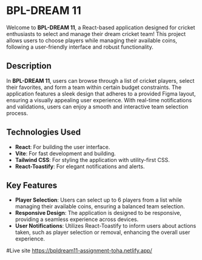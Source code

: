 # BPL-DREAM 11

Welcome to **BPL-DREAM 11**, a React-based application designed for cricket enthusiasts to select and manage their dream cricket team! This project allows users to choose players while managing their available coins, following a user-friendly interface and robust functionality.

## Description

In **BPL-DREAM 11**, users can browse through a list of cricket players, select their favorites, and form a team within certain budget constraints. The application features a sleek design that adheres to a provided Figma layout, ensuring a visually appealing user experience. With real-time notifications and validations, users can enjoy a smooth and interactive team selection process.

## Technologies Used

- **React**: For building the user interface.
- **Vite**: For fast development and building.
- **Tailwind CSS**: For styling the application with utility-first CSS.
- **React-Toastify**: For elegant notifications and alerts.

## Key Features

- **Player Selection**: Users can select up to 6 players from a list while managing their available coins, ensuring a balanced team selection.
- **Responsive Design**: The application is designed to be responsive, providing a seamless experience across devices.
- **User Notifications**: Utilizes React-Toastify to inform users about actions taken, such as player selection or removal, enhancing the overall user experience.

#Live site
https://bpldream11-assignment-toha.netlify.app/
